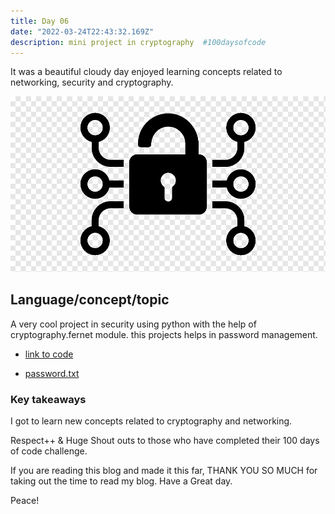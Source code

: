 ```yaml
---
title: Day 06
date: "2022-03-24T22:43:32.169Z"
description: mini project in cryptography  #100daysofcode
---
```


It was a beautiful cloudy day enjoyed learning concepts related to networking, security and cryptography.

![coding](./cryptography.png)

## Language/concept/topic

A very cool project in security using python with the help of cryptography.fernet module. this projects helps in password management.

- [link to code](https://github.com/jay-2000/lip.py/blob/main/password_manager.py)

- [password.txt](https://github.com/jay-2000/lip.py/blob/main/password.txt)

### Key takeaways

I got to learn new concepts related to cryptography and networking.




Respect++ & Huge Shout outs to those who have completed their 100 days of code challenge.

If you are reading this blog and made it this far, THANK YOU SO MUCH for taking out the time to read my blog. Have a Great day.

Peace!